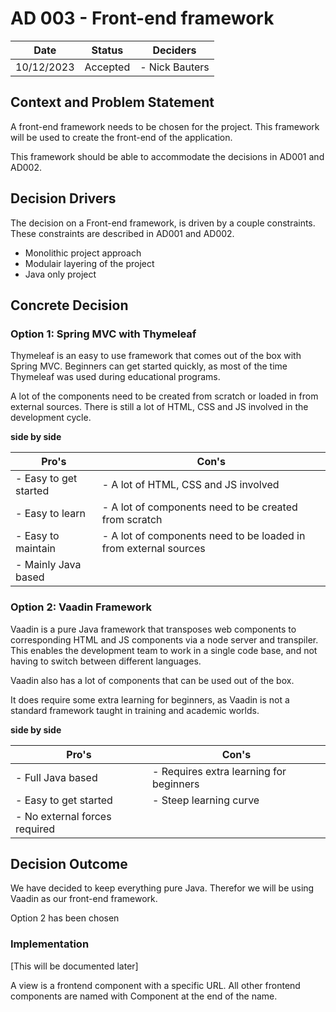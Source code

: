 # AD 003 - Front-end framework

| Date       | Status   | Deciders       |
|------------|----------|----------------|
| 10/12/2023 | Accepted | - Nick Bauters |

## Context and Problem Statement

A front-end framework needs to be chosen for the project.
This framework will be used to create the front-end of the application.

This framework should be able to accommodate the decisions in AD001 and AD002.

## Decision Drivers

The decision on a Front-end framework, is driven by a couple constraints.
These constraints are described in AD001 and AD002.
- Monolithic project approach
- Modulair layering of the project
- Java only project

## Concrete Decision

### Option 1: Spring MVC with Thymeleaf

Thymeleaf is an easy to use framework that comes out of the box with Spring MVC.
Beginners can get started quickly, as most of the time Thymeleaf was used during educational programs.

A lot of the components need to be created from scratch or loaded in from external sources.
There is still a lot of HTML, CSS and JS involved in the development cycle.

**side by side**

| Pro's                 | Con's                                                            |
|-----------------------|------------------------------------------------------------------|
| - Easy to get started | - A lot of HTML, CSS and JS involved                             |
| - Easy to learn       | - A lot of components need to be created from scratch            |
| - Easy to maintain    | - A lot of components need to be loaded in from external sources |
| - Mainly Java based   |                                                                  |

### Option 2: Vaadin Framework

Vaadin is a pure Java framework that transposes web components to corresponding HTML and JS components via a node server and transpiler.
This enables the development team to work in a single code base, and not having to switch between different languages.

Vaadin also has a lot of components that can be used out of the box.

It does require some extra learning for beginners, as Vaadin is not a standard framework taught in training and academic worlds.

**side by side**

| Pro's                         | Con's                                   |
|-------------------------------|-----------------------------------------|
| - Full Java based             | - Requires extra learning for beginners |
| - Easy to get started         | - Steep learning curve                  |
| - No external forces required |                                         |

## Decision Outcome

We have decided to keep everything pure Java.
Therefor we will be using Vaadin as our front-end framework.

Option 2 has been chosen

### Implementation

[This will be documented later]

A view is a frontend component with a specific URL.
All other frontend components are named with Component at the end of the name.